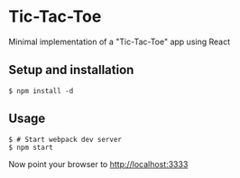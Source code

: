 # Tic-Tac-Toe

Minimal implementation of a "Tic-Tac-Toe" app using React

## Setup and installation

    $ npm install -d

## Usage

    $ # Start webpack dev server
    $ npm start

Now point your browser to [http://localhost:3333](http://localhost:3333)
